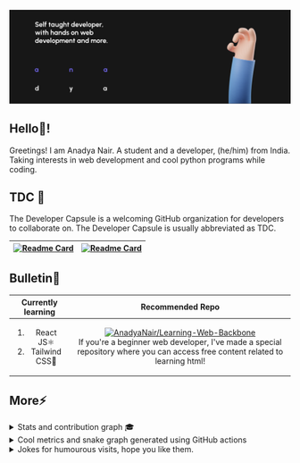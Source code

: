 <img src="Anadya Banner.png"></img>

## Hello👋!

Greetings! I am Anadya Nair.
A student and a developer, (he/him) from India.
Taking interests in web development and cool python programs while coding.

## TDC 🚀
The Developer Capsule is a welcoming GitHub organization for developers to collaborate on. The Developer Capsule is usually abbreviated as TDC.

|[![Readme Card](https://github-readme-stats.vercel.app/api/pin/?username=TheDeveloperCapsule&repo=Introduction)](https://github.com/TheDeveloperCapsule/Introduction)|[![Readme Card](https://github-readme-stats.vercel.app/api/pin/?username=TheDeveloperCapsule&repo=Join)](https://github.com/TheDeveloperCapsule/Join)|
|---|---|

## Bulletin📌

|Currently learning|Recommended Repo|
|:---:|:---:|
|<ol><li>React JS⚛</li> <li>Tailwind CSS🌊</li></ol>|[![AnadyaNair/Learning-Web-Backbone](https://github-readme-stats.vercel.app/api/pin/?username=AnadyaNair&repo=Learning-Web-Backbone)](https://github.com/AnadyaNair/Learning-Web-Backbone)<br> If you're a beginner web developer, I've made a special repository where you can access free content related to learning html!

## More⚡

<details>
<summary>Stats and contribution graph 🎓</summary>
<br>
<img src ="https://github-readme-stats.vercel.app/api?username=AnadyaNair&show_icons=true&theme=default"></img>
<br> <br>
<img src="https://activity-graph.herokuapp.com/graph?username=AnadyaNair&theme=xcode"></img>
</details>

<details>
<summary>Cool metrics and snake graph generated using GitHub actions</summary>
<br>
<img src="https://github.com/AnadyaNair/AnadyaNair/blob/main/github-metrics.svg"></img>
<br> <br>
<img src="https://github.com/AnadyaNair/AnadyaNair/raw/output/github-contribution-grid-snake.svg"></img>
</details>

<details>
<summary>Jokes for humourous visits, hope you like them.</summary>
<br>
<img src="https://readme-jokes.vercel.app/api?theme=tokyonight" alt="Jokes Card" /> 
</details>
